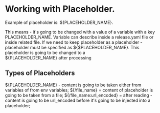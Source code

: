 
# Working with Placeholder.


Example of placeholder is: ${PLACEHOLDER_NAME}.

This means - it's going to be changed with a value of a variable with a key PLACEHOLDER_NAME. Variable can describe inside a release.yaml file or inside related file. If we need to keep placeholder as a placeholder - placeholder must be specified as ${$PLACEHOLDER_NAME}. This placeholder is going to be changed to a  
${PLACEHOLDER_NAME} after processing

## Types of Placeholders

${PLACEHOLDER_NAME} - content is going to be taken either from variables of from env variables;
${/file_name} = content of placeholder is going to be taken from a file;
${/file_name:url_encoded} = after reading - content is going to be url_encoded before it's going to be injected into a placeholder;
